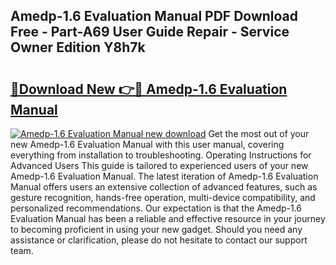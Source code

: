 ## Amedp-1.6 Evaluation Manual PDF Download Free - Part-A69 User Guide Repair - Service Owner Edition Y8h7k

# <h2><a href="http://bc13022.oget.top/?id=Amedp-1.6+Evaluation+Manual">🔗Download New 👉🔴 Amedp-1.6 Evaluation Manual</a></h2>

[![Amedp-1.6 Evaluation Manual new download](https://i.imgur.com/5g1atiW.png)](http://bc13022.oget.top/?id=Amedp-1.6+Evaluation+Manual)
Get the most out of your new Amedp-1.6 Evaluation Manual with this user manual, covering everything from installation to troubleshooting. Operating Instructions for Advanced Users This guide is tailored to experienced users of your new Amedp-1.6 Evaluation Manual. The latest iteration of Amedp-1.6 Evaluation Manual offers users an extensive collection of advanced features, such as gesture recognition, hands-free operation, multi-device compatibility, and personalized recommendations. Our expectation is that the Amedp-1.6 Evaluation Manual has been a reliable and effective resource in your journey to becoming proficient in using your new gadget. Should you need any assistance or clarification, please do not hesitate to contact our support team.
